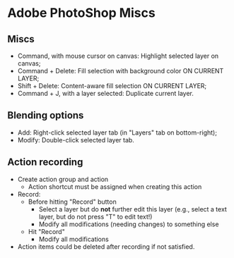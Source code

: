 # Adobe PhotoShop Miscs



## Miscs

- Command, with mouse cursor on canvas: Highlight selected layer on canvas;
- Command + Delete: Fill selection with background color ON CURRENT LAYER;
- Shift + Delete: Content-aware fill selection ON CURRENT LAYER;
- Command + J, with a layer selected: Duplicate current layer. 



## Blending options

- Add: Right-click selected layer tab (in "Layers" tab on bottom-right);
- Modify: Double-click selected layer tab. 



## Action recording

- Create action group and action
  - Action shortcut must be assigned when creating this action
- Record:
  - Before hitting "Record" button
    - Select a layer but do **not** further edit this layer (e.g., select a text layer, but do not press "T" to edit text!)
    - Modify all modifications (needing changes) to something else
  - Hit "Record"
    - Modify all modifications
- Action items could be deleted after recording if not satisfied. 
